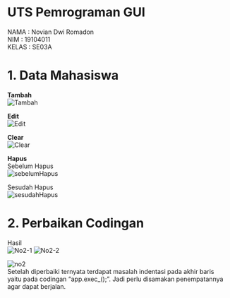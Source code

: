 # UTS Pemrograman GUI
NAMA  : Novian Dwi Romadon\
NIM   : 19104011\
KELAS : SE03A

# 1. Data Mahasiswa
**Tambah**\
![Tambah](https://user-images.githubusercontent.com/72422164/120764854-cba47c00-c542-11eb-9218-8e98d228d3f6.PNG)

**Edit**\
![Edit](https://user-images.githubusercontent.com/72422164/120764933-deb74c00-c542-11eb-9aeb-5adc12b55e0c.PNG)

**Clear**\
![Clear](https://user-images.githubusercontent.com/72422164/120764959-e840b400-c542-11eb-89fc-0521bc264355.PNG)

**Hapus**\
Sebelum Hapus\
![sebelumHapus](https://user-images.githubusercontent.com/72422164/120765049-01e1fb80-c543-11eb-8c8a-c99cf7a2a929.PNG)

Sesudah Hapus\
![sesudahHapus](https://user-images.githubusercontent.com/72422164/120765074-08707300-c543-11eb-9736-76f5387a98bc.PNG)

# 2. Perbaikan Codingan
Hasil\
![No2-1](https://user-images.githubusercontent.com/72422164/120765151-1cb47000-c543-11eb-9bd5-2825d9f95631.PNG)
![No2-2](https://user-images.githubusercontent.com/72422164/120765158-1de59d00-c543-11eb-9283-39b7a9bbe941.PNG)

![no2](https://user-images.githubusercontent.com/72422164/120765194-29d15f00-c543-11eb-901e-87b54fd7487f.PNG)\
Setelah diperbaiki ternyata terdapat masalah indentasi pada akhir baris yaitu pada codingan “app.exec_();”. Jadi perlu disamakan penempatannya agar dapat berjalan.
